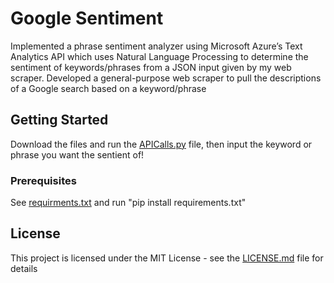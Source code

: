 # Google Sentiment

Implemented a phrase sentiment analyzer using Microsoft Azure’s Text Analytics API which uses Natural Language Processing to determine the sentiment of keywords/phrases from a JSON input given by my web scraper. Developed a general-purpose web scraper to pull the descriptions of a Google search based on a keyword/phrase

## Getting Started

Download the files and run the [APICalls.py](APICalls.py) file, then input the keyword or phrase you want the sentient of!

### Prerequisites

See [requirments.txt](requirements.txt) and run "pip install requirements.txt"

## License

This project is licensed under the MIT License - see the [LICENSE.md](LICENSE.md) file for details
